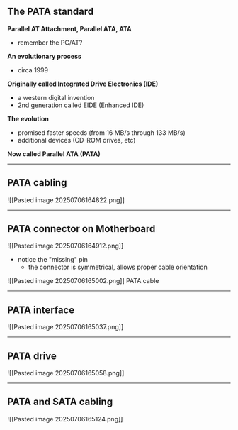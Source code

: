 ## The PATA standard 
**Parallel AT Attachment, Parallel ATA, ATA**
- remember the PC/AT?

**An evolutionary process**
- circa 1999

**Originally called Integrated Drive Electronics (IDE)**
- a western digital invention
- 2nd generation called EIDE (Enhanced IDE)

**The evolution**
- promised faster speeds (from 16 MB/s through 133 MB/s)
- additional devices (CD-ROM drives, etc)

**Now called Parallel ATA (PATA)**

---
## PATA cabling
![[Pasted image 20250706164822.png]]

---
## PATA connector on Motherboard
![[Pasted image 20250706164912.png]]
- notice the "missing" pin
	- the connector is symmetrical, allows proper cable orientation 

![[Pasted image 20250706165002.png]]
PATA cable

---
## PATA interface
![[Pasted image 20250706165037.png]]

---
## PATA drive 
![[Pasted image 20250706165058.png]]

---
## PATA and SATA cabling
![[Pasted image 20250706165124.png]]
